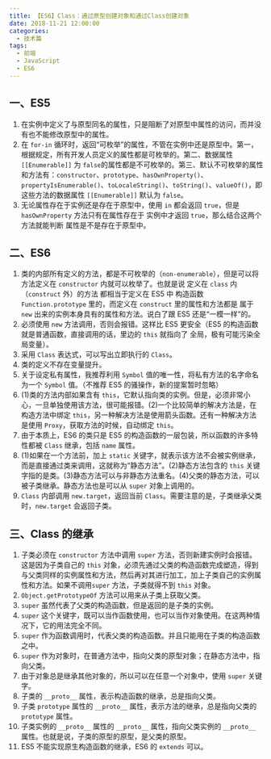 ```yaml
---
title: 【ES6】Class：通过原型创建对象和通过Class创建对象
date: 2018-11-21 12:00:00
categories:
  - 技术篇
tags:
  - 前端
  - JavaScript
  - ES6
---
```


## 一、ES5
1. 在实例中定义了与原型同名的属性，只是阻断了对原型中属性的访问，而并没有也不能修改原型中的属性。
2. 在 `for-in` 循环时，返回“可枚举”的属性，不管在实例中还是原型中。第一，根据规定，所有开发人员定义的属性都是可枚举的。第二、数据属性 `[[Enumerable]]` 为 `false`的属性都是不可枚举的。第三、默认不可枚举的属性和方法有：`constructor`、`prototype`、`hasOwnProperty()`、`propertyIsEnumerable()`、`toLocaleString()`、`toString()`、`valueOf()`，即这些方法的数据属性 `[[Enumerable]]` 默认为 `false`。
3. 无论属性存在于实例还是存在于原型中，使用 `in` 都会返回 `true`，但是 `hasOwnProperty` 方法只有在属性存在于 实例中才返回 `true`，那么结合这两个方法就能判断 属性是不是存在于原型中。

## 二、ES6
1. 类的内部所有定义的方法，都是不可枚举的（`non-enumerable`），但是可以将方法定义在 `constructor` 内就可以枚举了。也就是说 定义在 `class` 内（`construct` 外）的方法 都相当于定义在 ES5 中 构造函数 `Function.prototype` 里的，而定义在 `construct` 里的属性和方法都是 属于 `new` 出来的实例本身具有的属性和方法。说白了跟 ES5 还是“一模一样”的。
2. 必须使用 `new` 方法调用，否则会报错。这样比 ES5 更安全（ES5 的构造函数就是普通函数，直接调用的话，里边的 `this` 就指向了 全局，极有可能污染全局变量）。
3. 采用 `Class` 表达式，可以写出立即执行的 `Class`。
4. 类的定义不存在变量提升。
5. 关于设定私有属性，我推荐利用 `Symbol` 值的唯一性，将私有方法的名字命名为一个 `Symbol` 值。（不推荐 ES5 的骚操作，新的提案暂时忽略）
6. (1)类的方法内部如果含有 `this`，它默认指向类的实例。但是，必须非常小心，一旦单独使用该方法，很可能报错。(2)一个比较简单的解决方法是，在构造方法中绑定 `this`，另一种解决方法是使用箭头函数。还有一种解决方法是使用 `Proxy`，获取方法的时候，自动绑定 `this`。
7. 由于本质上，ES6 的类只是 ES5 的构造函数的一层包装，所以函数的许多特性都被 `Class` 继承，包括 `name` 属性。
8. (1)如果在一个方法前，加上 `static` 关键字，就表示该方法不会被实例继承，而是直接通过类来调用，这就称为“静态方法”。(2)静态方法包含的 `this` 关键字指的是类。(3)静态方法可以与非静态方法重名。(4)父类的静态方法，可以被子类继承。静态方法也是可以从 `super` 对象上调用的。
9. `Class` 内部调用 `new.target`，返回当前 `Class`。需要注意的是，子类继承父类时，`new.target` 会返回子类。

## 三、Class 的继承
1. 子类必须在 `constructor` 方法中调用 `super` 方法，否则新建实例时会报错。这是因为子类自己的 `this` 对象，必须先通过父类的构造函数完成塑造，得到与父类同样的实例属性和方法，然后再对其进行加工，加上子类自己的实例属性和方法。如果不调用`super` 方法，子类就得不到 `this` 对象。
2. `Object.getPrototypeOf` 方法可以用来从子类上获取父类。
3. `super` 虽然代表了父类的构造函数，但是返回的是子类的实例。
4. `super` 这个关键字，既可以当作函数使用，也可以当作对象使用。在这两种情况下，它的用法完全不同。
5. `super` 作为函数调用时，代表父类的构造函数。并且只能用在子类的构造函数之中。
6. `super` 作为对象时，在普通方法中，指向父类的原型对象；在静态方法中，指向父类。
7. 由于对象总是继承其他对象的，所以可以在任意一个对象中，使用 `super` 关键字。
8. 子类的 `__proto__` 属性，表示构造函数的继承，总是指向父类。
9. 子类 `prototype` 属性的 `__proto__` 属性，表示方法的继承，总是指向父类的 `prototype` 属性。
10. 子类实例的 `__proto__` 属性的 `__proto__` 属性，指向父类实例的 `__proto__` 属性。也就是说，子类的原型的原型，是父类的原型。
11. ES5 不能实现原生构造函数的继承，ES6 的 `extends` 可以。